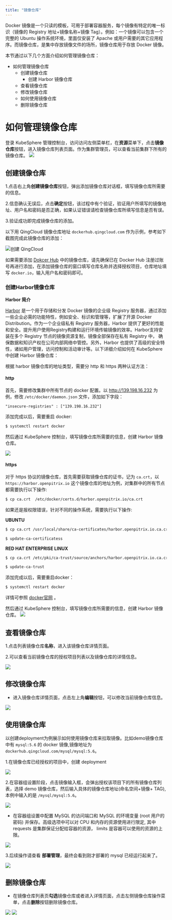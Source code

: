 ```yaml
---
title: "镜像仓库"
---
```


Docker 镜像是一个只读的模板，可用于部署容器服务，每个镜像有特定的唯一标识（镜像的 Registry 地址+镜像名称+镜像 Tag）。例如：一个镜像可以包含一个完整的 Ubuntu 操作系统环境，里面仅安装了 Apache 或用户需要的其它应用程序。而镜像仓库，是集中存放镜像文件的场所，镜像仓库用于存放 Docker 镜像。

本节通过以下几个方面介绍如何管理镜像仓库：

- 如何管理镜像仓库
  - 创建镜像仓库
      - 创建 Harbor 镜像仓库
  - 查看镜像仓库
  - 修改镜像仓库
  - 如何使用镜像仓库
  - 删除镜像仓库

# 如何管理镜像仓库
登录 KubeSphere 管理控制台，访问访问左侧菜单栏，在**资源**菜单下，点击**镜像仓库**按钮，进入镜像仓库列表页面。作为集群管理员，可以查看当前集群下所有的镜像仓库。
![](/image_registires_list.png) 

## 创建镜像仓库
1.点击右上角**创建镜像仓库**按钮，弹出添加镜像仓库对话框，填写镜像仓库所需要的信息。

2.信息确认无误后，点击**确定**按钮，该过程中有个验证，验证用户所填写的镜像地址、用户名和密码是否正确，如果认证错误请检查镜像仓库所填写信息是否有误。

3.验证成功即完成镜像仓库的添加。

以下用 QingCloud 镜像仓库地址 `dockerhub.qingcloud.com` 作为示例，参考如下截图完成此镜像仓库的添加：

![创建 QingCloud](/image_registries_create.png) 

如果需要添加 [Dokcer Hub](https://hub.docker.com/) 中的镜像仓库，请先确保已在 Docker Hub 注册过账号再进行添加，在添加镜像仓库的窗口填写仓库名称并选择授权项目，仓库地址填写 `docker.io`，输入用户名和密码即可。


### 创建Harbor镜像仓库

**Harbor 简介**

[Harbor](http://vmware.github.io/harbor/) 是一个用于存储和分发 Docker 镜像的企业级 Registry 服务器，通过添加一些企业必需的功能特性，例如安全、标识和管理等，扩展了开源 Docker Distribution。作为一个企业级私有 Registry 服务器，Harbor 提供了更好的性能和安全。提升用户使用Registry构建和运行环境传输镜像的效率。Harbor支持安装在多个 Registry 节点的镜像资源复制，镜像全部保存在私有 Registry 中， 确保数据和知识产权在公司内部网络中管控。另外，Harbor 也提供了高级的安全特性，诸如用户管理，访问控制和活动审计等。以下详细介绍如何在 KubeSphere 中创建 Harbor 镜像仓库： 

根据 harbor 镜像仓库的地址类型，需要分 http 和 https 两种认证方法：

#### http
首先，需要修改集群中所有节点的 docker 配置。以 http://139.198.16.232 为例，修改 `/etc/docker/daemon.json` 文件，添加如下字段：

```
"insecure-registries" : ["139.198.16.232"]
```
添加完成以后，需要重启 docker:

```bash
$ systemctl restart docker
```
然后通过 KubeSphere 控制台，填写镜像仓库所需要的信息，创建 Harbor 镜像仓库。

![](/createhub1.png)

#### https
对于 https 协议的镜像仓库，首先需要获取镜像仓库的证书，记为 `ca.crt`，以 `https://harbor.openpitrix.io` 这个镜像仓库的地址为例，对集群中的所有节点都需要执行以下操作:

```bash 
$ cp ca.crt  /etc/docker/certs.d/harbor.openpitrix.io/ca.crt
```

如果还是报权限错误，针对不同的操作系统，需要执行以下操作:

**UBUNTU**

```bash
$ cp ca.crt /usr/local/share/ca-certificates/harbor.openpitrix.io.ca.crt
```
```bash
$ update-ca-certificatess
```
**RED HAT ENTERPRISE LINUX**

```bash
$ cp ca.crt /etc/pki/ca-trust/source/anchors/harbor.openpitrix.io.ca.crt
```
```bash
$ update-ca-trust
```

添加完成以后，需要重启docker：
```bash
$ systemctl restart docker
```

详情可参照 [docker官网](https://docs.docker.com/registry/insecure/#troubleshoot-insecure-registry) 。

然后通过 KubeSphere 控制台，填写镜像仓库所需要的信息，创建 Harbor 镜像仓库。
![](/createhub2.png)


## 查看镜像仓库
1.点击列表镜像仓库**名称**，进入该镜像仓库详情页面。

2.可以查看当前镜像仓库的授权项目列表以及镜像仓库的详情信息。

![](/image_registries_detail.png) 


## 修改镜像仓库
*  进入镜像仓库详情页面，点击左上角**编辑**按钮，可以修改当前镜像仓库信息。

![](/image_registries_alter.png)


## 使用镜像仓库

以创建deployment为例展示如何使用镜像仓库来拉取镜像。比如demo镜像仓库中有 `mysql:5.6` 的 docker 镜像,镜像地址为 `dockerhub.qingcloud.com/mysql/mysql:5.6`。

1.在镜像仓库已经授权的项目中，创建 deployment
   
![](/reg_demo_create.png)

2.在容器组设置阶段，点击镜像输入框，会弹出授权该项目下的所有镜像仓库列表，选择 demo 镜像仓库，然后输入具体的镜像仓库地址(命名空间+镜像+ TAG), 本例中输入的是 ```/mysql/mysql:5.6```。

![](/reg_demo_create_registries_list.png)

*  在容器组设置中配置 MySQL 的访问端口和 MySQL 的环境变量 (root 用户的密码) 并保存。高级选项中可以对 CPU 和内存的资源使用进行限定, 其中 requests 是集群保证分配给容器的资源， limits 是容器可以使用的资源的上限。

![](/reg_demo_create_container.png)

3.后续操作请查看 **部署管理**，最终会看到刚才部署的 mysql 已经运行起来了。

![](/reg_demo_create_done.png) 


## 删除镜像仓库
*  在镜像仓库列表页**勾选**镜像仓库或者进入详情页面，点击左侧镜像仓库操作菜单，点击**删除**按钮删除镜像仓库。

![](/image_registries_del.png)
![](/image_registries_delet.png)